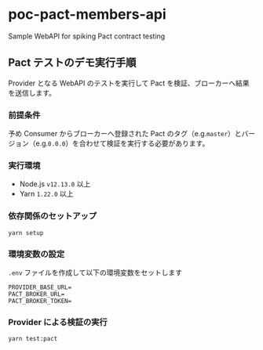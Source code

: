 # poc-pact-members-api
Sample WebAPI for spiking Pact contract testing

## Pact テストのデモ実行手順
Provider となる WebAPI のテストを実行して Pact を検証、ブローカーへ結果を送信します。  

### 前提条件
予め Consumer からブローカーへ登録された Pact のタグ（e.g.`master`）とバージョン（e.g.`0.0.0`）を合わせて検証を実行する必要があります。

### 実行環境
- Node.js `v12.13.0` 以上
- Yarn `1.22.0` 以上

### 依存関係のセットアップ
```shell
yarn setup
```

### 環境変数の設定
`.env` ファイルを作成して以下の環境変数をセットします
```
PROVIDER_BASE_URL=
PACT_BROKER_URL=
PACT_BROKER_TOKEN=
```

### Provider による検証の実行
```shell
yarn test:pact
```
